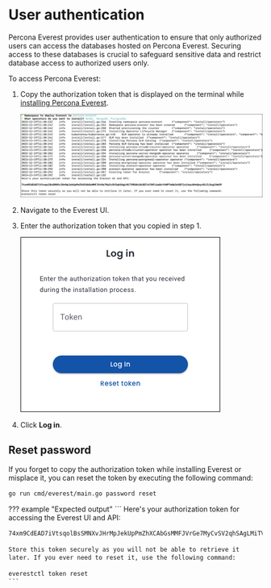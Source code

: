 # User authentication

Percona Everest provides user authentication to ensure that only authorized users can access the databases hosted on Percona Everest. Securing access to these databases is crucial to safeguard sensitive data and restrict database access to authorized users only. 

To access Percona Everest:

1. Copy the authorization token that is displayed on the terminal while [installing Percona Everest](../install/installEverest.md).

    ![!image](../images/everest_user-auth-token.png)

2. Navigate to the Everest UI.

3. Enter the authorization token that you copied in step 1.

    ![!image](../images/everest_user-auth-login.png)


4. Click **Log in**.


## Reset password

If you forget to copy the authorization token while installing Everest or misplace it, you can reset the token by executing the following command:

```sh
go run cmd/everest/main.go password reset
```

??? example "Expected output"
    ```
    Here's your authorization token for accessing the Everest UI and API:

    74xm9CdEAD7iVtsqolBsSMNXvJHrMpJekUpPmZhXCAbGsMMFJVrGe7MyCvSV2qhSAgLMiTVRUKn363QTzVJNFL6a8cY4MPTwbb3rO87joikqvAHnQeyrDLZLSsglHmCP

    Store this token securely as you will not be able to retrieve it later. If you ever need to reset it, use the following command:

    everestctl token reset
    ```






